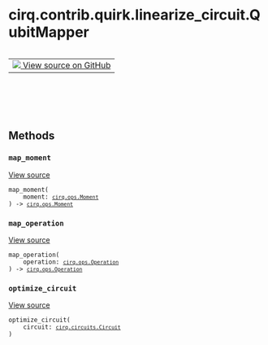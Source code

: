 <div itemscope itemtype="http://developers.google.com/ReferenceObject">
<meta itemprop="name" content="cirq.contrib.quirk.linearize_circuit.QubitMapper" />
<meta itemprop="path" content="Stable" />
<meta itemprop="property" content="__init__"/>
<meta itemprop="property" content="map_moment"/>
<meta itemprop="property" content="map_operation"/>
<meta itemprop="property" content="optimize_circuit"/>
</div>

# cirq.contrib.quirk.linearize_circuit.QubitMapper

<!-- Insert buttons and diff -->

<table class="tfo-notebook-buttons tfo-api" align="left">

<td>
  <a target="_blank" href="https://github.com/quantumlib/cirq/tree/master/cirq/contrib/quirk/linearize_circuit.py">
    <img src="https://www.tensorflow.org/images/GitHub-Mark-32px.png" />
    View source on GitHub
  </a>
</td>
</table>





<pre class="devsite-click-to-copy prettyprint lang-py tfo-signature-link">
<code>cirq.contrib.quirk.linearize_circuit.QubitMapper(
    qubit_map: Callable[[<a href="../../../../cirq/ops/Qid.md"><code>cirq.ops.Qid</code></a>], <a href="../../../../cirq/ops/Qid.md"><code>cirq.ops.Qid</code></a>]
) -> None
</code></pre>



<!-- Placeholder for "Used in" -->


## Methods

<h3 id="map_moment"><code>map_moment</code></h3>

<a target="_blank" href="https://github.com/quantumlib/cirq/tree/master/cirq/contrib/quirk/linearize_circuit.py">View source</a>

<pre class="devsite-click-to-copy prettyprint lang-py tfo-signature-link">
<code>map_moment(
    moment: <a href="../../../../cirq/ops/Moment.md"><code>cirq.ops.Moment</code></a>
) -> <a href="../../../../cirq/ops/Moment.md"><code>cirq.ops.Moment</code></a>
</code></pre>




<h3 id="map_operation"><code>map_operation</code></h3>

<a target="_blank" href="https://github.com/quantumlib/cirq/tree/master/cirq/contrib/quirk/linearize_circuit.py">View source</a>

<pre class="devsite-click-to-copy prettyprint lang-py tfo-signature-link">
<code>map_operation(
    operation: <a href="../../../../cirq/ops/Operation.md"><code>cirq.ops.Operation</code></a>
) -> <a href="../../../../cirq/ops/Operation.md"><code>cirq.ops.Operation</code></a>
</code></pre>




<h3 id="optimize_circuit"><code>optimize_circuit</code></h3>

<a target="_blank" href="https://github.com/quantumlib/cirq/tree/master/cirq/contrib/quirk/linearize_circuit.py">View source</a>

<pre class="devsite-click-to-copy prettyprint lang-py tfo-signature-link">
<code>optimize_circuit(
    circuit: <a href="../../../../cirq/circuits/Circuit.md"><code>cirq.circuits.Circuit</code></a>
)
</code></pre>






